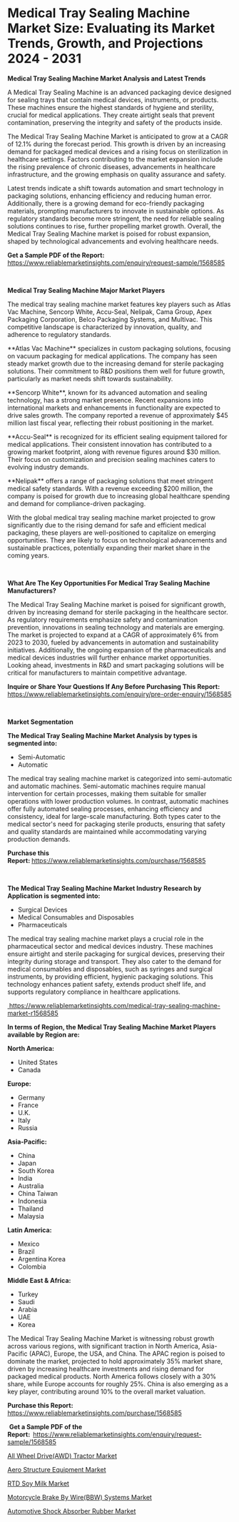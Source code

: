 <p><h1>Medical Tray Sealing Machine Market Size: Evaluating its Market Trends, Growth, and Projections 2024 - 2031</h1></p><p><strong>Medical Tray Sealing Machine Market Analysis and Latest Trends</strong></p>
<p><p>A Medical Tray Sealing Machine is an advanced packaging device designed for sealing trays that contain medical devices, instruments, or products. These machines ensure the highest standards of hygiene and sterility, crucial for medical applications. They create airtight seals that prevent contamination, preserving the integrity and safety of the products inside.</p><p>The Medical Tray Sealing Machine Market is anticipated to grow at a CAGR of 12.1% during the forecast period. This growth is driven by an increasing demand for packaged medical devices and a rising focus on sterilization in healthcare settings. Factors contributing to the market expansion include the rising prevalence of chronic diseases, advancements in healthcare infrastructure, and the growing emphasis on quality assurance and safety.</p><p>Latest trends indicate a shift towards automation and smart technology in packaging solutions, enhancing efficiency and reducing human error. Additionally, there is a growing demand for eco-friendly packaging materials, prompting manufacturers to innovate in sustainable options. As regulatory standards become more stringent, the need for reliable sealing solutions continues to rise, further propelling market growth. Overall, the Medical Tray Sealing Machine market is poised for robust expansion, shaped by technological advancements and evolving healthcare needs.</p></p>
<p><strong>Get a Sample PDF of the Report:&nbsp;</strong> <a href="https://www.reliablemarketinsights.com/enquiry/request-sample/1568585?utm_campaign=1620&utm_medium=2&utm_source=Github&utm_content=ia&utm_term=14102024&utm_id=medical-tray-sealing-machine">https://www.reliablemarketinsights.com/enquiry/request-sample/1568585</a></p>
<p>&nbsp;</p>
<p><strong>Medical Tray Sealing Machine Major Market Players</strong></p>
<p><p>The medical tray sealing machine market features key players such as Atlas Vac Machine, Sencorp White, Accu-Seal, Nelipak, Cama Group, Apex Packaging Corporation, Belco Packaging Systems, and Multivac. This competitive landscape is characterized by innovation, quality, and adherence to regulatory standards.</p><p>**Atlas Vac Machine** specializes in custom packaging solutions, focusing on vacuum packaging for medical applications. The company has seen steady market growth due to the increasing demand for sterile packaging solutions. Their commitment to R&D positions them well for future growth, particularly as market needs shift towards sustainability.</p><p>**Sencorp White**, known for its advanced automation and sealing technology, has a strong market presence. Recent expansions into international markets and enhancements in functionality are expected to drive sales growth. The company reported a revenue of approximately $45 million last fiscal year, reflecting their robust positioning in the market.</p><p>**Accu-Seal** is recognized for its efficient sealing equipment tailored for medical applications. Their consistent innovation has contributed to a growing market footprint, along with revenue figures around $30 million. Their focus on customization and precision sealing machines caters to evolving industry demands.</p><p>**Nelipak** offers a range of packaging solutions that meet stringent medical safety standards. With a revenue exceeding $200 million, the company is poised for growth due to increasing global healthcare spending and demand for compliance-driven packaging.</p><p>With the global medical tray sealing machine market projected to grow significantly due to the rising demand for safe and efficient medical packaging, these players are well-positioned to capitalize on emerging opportunities. They are likely to focus on technological advancements and sustainable practices, potentially expanding their market share in the coming years.</p></p>
<p>&nbsp;</p>
<p><strong>What Are The Key Opportunities For Medical Tray Sealing Machine Manufacturers?</strong></p>
<p><p>The Medical Tray Sealing Machine market is poised for significant growth, driven by increasing demand for sterile packaging in the healthcare sector. As regulatory requirements emphasize safety and contamination prevention, innovations in sealing technology and materials are emerging. The market is projected to expand at a CAGR of approximately 6% from 2023 to 2030, fueled by advancements in automation and sustainability initiatives. Additionally, the ongoing expansion of the pharmaceuticals and medical devices industries will further enhance market opportunities. Looking ahead, investments in R&D and smart packaging solutions will be critical for manufacturers to maintain competitive advantage.</p></p>
<p><strong>Inquire or Share Your Questions If Any Before Purchasing This Report:</strong> <a href="https://www.reliablemarketinsights.com/enquiry/pre-order-enquiry/1568585?utm_campaign=1620&utm_medium=2&utm_source=Github&utm_content=ia&utm_term=14102024&utm_id=medical-tray-sealing-machine">https://www.reliablemarketinsights.com/enquiry/pre-order-enquiry/1568585</a></p>
<p>&nbsp;</p>
<p><strong>Market Segmentation</strong></p>
<p><strong>The Medical Tray Sealing Machine Market Analysis by types is segmented into:</strong></p>
<p><ul><li>Semi-Automatic</li><li>Automatic</li></ul></p>
<p><p>The medical tray sealing machine market is categorized into semi-automatic and automatic machines. Semi-automatic machines require manual intervention for certain processes, making them suitable for smaller operations with lower production volumes. In contrast, automatic machines offer fully automated sealing processes, enhancing efficiency and consistency, ideal for large-scale manufacturing. Both types cater to the medical sector's need for packaging sterile products, ensuring that safety and quality standards are maintained while accommodating varying production demands.</p></p>
<p><strong>Purchase this Report:&nbsp;</strong><a href="https://www.reliablemarketinsights.com/purchase/1568585?utm_campaign=1620&utm_medium=2&utm_source=Github&utm_content=ia&utm_term=14102024&utm_id=medical-tray-sealing-machine">https://www.reliablemarketinsights.com/purchase/1568585</a></p>
<p>&nbsp;</p>
<p><strong>The Medical Tray Sealing Machine Market Industry Research by Application is segmented into:</strong></p>
<p><ul><li>Surgical Devices</li><li>Medical Consumables and Disposables</li><li>Pharmaceuticals</li></ul></p>
<p><p>The medical tray sealing machine market plays a crucial role in the pharmaceutical sector and medical devices industry. These machines ensure airtight and sterile packaging for surgical devices, preserving their integrity during storage and transport. They also cater to the demand for medical consumables and disposables, such as syringes and surgical instruments, by providing efficient, hygienic packaging solutions. This technology enhances patient safety, extends product shelf life, and supports regulatory compliance in healthcare applications.</p></p>
<p><a href="https://www.reliablemarketinsights.com/medical-tray-sealing-machine-market-r1568585?utm_campaign=1620&utm_medium=2&utm_source=Github&utm_content=ia&utm_term=14102024&utm_id=medical-tray-sealing-machine">&nbsp;https://www.reliablemarketinsights.com/medical-tray-sealing-machine-market-r1568585</a></p>
<p><strong>In terms of Region, the Medical Tray Sealing Machine Market Players available by Region are:</strong></p>
<p>
    <p> <strong> North America: </strong>
        <ul>
            <li>United States</li>
            <li>Canada</li>
        </ul>
        </p> 
    <p> <strong> Europe: </strong>
        <ul>
            <li>Germany</li>
            <li>France</li>
            <li>U.K.</li>
            <li>Italy</li>
            <li>Russia</li>
        </ul>
        </p> 
    <p> <strong> Asia-Pacific: </strong>
        <ul>
            <li>China</li>
            <li>Japan</li>
            <li>South Korea</li>
            <li>India</li>
            <li>Australia</li>
            <li>China Taiwan</li>
            <li>Indonesia</li>
            <li>Thailand</li>
            <li>Malaysia</li>
        </ul>
        </p> 
    <p> <strong> Latin America: </strong>
        <ul>
            <li>Mexico</li>
            <li>Brazil</li>
            <li>Argentina Korea</li>
            <li>Colombia</li>
        </ul>
        </p> 
    <p> <strong> Middle East & Africa: </strong>
        <ul>
            <li>Turkey</li>
            <li>Saudi</li>
            <li>Arabia</li>
            <li>UAE</li>
            <li>Korea</li>
        </ul>
    </p>
    </p>
<p><p>The Medical Tray Sealing Machine Market is witnessing robust growth across various regions, with significant traction in North America, Asia-Pacific (APAC), Europe, the USA, and China. The APAC region is poised to dominate the market, projected to hold approximately 35% market share, driven by increasing healthcare investments and rising demand for packaged medical products. North America follows closely with a 30% share, while Europe accounts for roughly 25%. China is also emerging as a key player, contributing around 10% to the overall market valuation.</p></p>
<p><strong>Purchase this Report: </strong><a href="https://www.reliablemarketinsights.com/purchase/1568585?utm_campaign=1620&utm_medium=2&utm_source=Github&utm_content=ia&utm_term=14102024&utm_id=medical-tray-sealing-machine">https://www.reliablemarketinsights.com/purchase/1568585</a></p>
<p>&nbsp;<strong>Get a Sample PDF of the Report:&nbsp;&nbsp;</strong><a href="https://www.reliablemarketinsights.com/enquiry/request-sample/1568585?utm_campaign=1620&utm_medium=2&utm_source=Github&utm_content=ia&utm_term=14102024&utm_id=medical-tray-sealing-machine">https://www.reliablemarketinsights.com/enquiry/request-sample/1568585</a></p>
<p><strong></strong></p>
<p><p><a href="https://www.linkedin.com/pulse/top-trends-transforming-all-wheel-driveawd-tractor-market-2024-psyjc?trk=public_post_embed_feed-article-content&utm_campaign=1620&utm_medium=2&utm_source=Github&utm_content=ia&utm_term=14102024&utm_id=medical-tray-sealing-machine">All Wheel Drive(AWD) Tractor Market</a></p><p><a href="https://www.linkedin.com/pulse/aero-structure-equipment-revenue-growth-report-2024-2031-lx6fc?trk=public_post_embed_feed-article-content&utm_campaign=1620&utm_medium=2&utm_source=Github&utm_content=ia&utm_term=14102024&utm_id=medical-tray-sealing-machine">Aero Structure Equipment Market</a></p><p><a href="https://www.linkedin.com/pulse/rtd-soy-milk-market-innovations-trends-comprehensive-study-2024-2031-2hnoc?trk=public_post_embed_feed-article-content&utm_campaign=1620&utm_medium=2&utm_source=Github&utm_content=ia&utm_term=14102024&utm_id=medical-tray-sealing-machine">RTD Soy Milk Market</a></p><p><a href="https://www.linkedin.com/pulse/motorcycle-brake-wirebbw-systems-market-penetration-strategies-shw0f?trk=public_post_embed_feed-article-content&utm_campaign=1620&utm_medium=2&utm_source=Github&utm_content=ia&utm_term=14102024&utm_id=medical-tray-sealing-machine">Motorcycle Brake By Wire(BBW) Systems Market</a></p><p><a href="https://www.linkedin.com/pulse/strategic-insights-global-automotive-shock-absorber-rubber-market-mionc?trk=public_post_embed_feed-article-content&utm_campaign=1620&utm_medium=2&utm_source=Github&utm_content=ia&utm_term=14102024&utm_id=medical-tray-sealing-machine">Automotive Shock Absorber Rubber Market</a></p></p>
